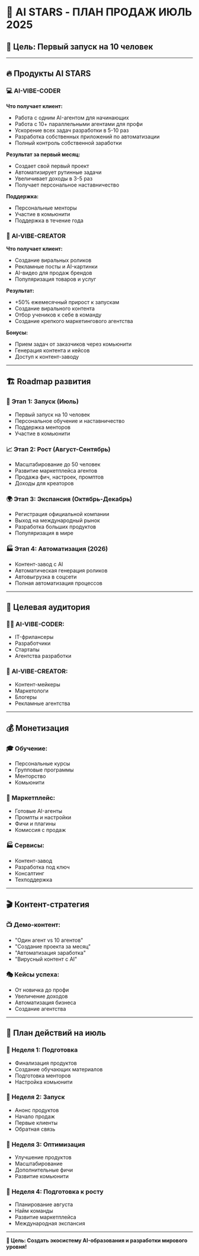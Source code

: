 # 🚀 AI STARS - ПЛАН ПРОДАЖ ИЮЛЬ 2025

## 🎯 **Цель: Первый запуск на 10 человек**

---

## 🔥 **Продукты AI STARS**

### 💻 **AI-VIBE-CODER**
**Что получает клиент:**
- Работа с одним AI-агентом для начинающих
- Работа с 10+ параллельными агентами для профи
- Ускорение всех задач разработки в 5-10 раз
- Разработка собственных приложений по автоматизации
- Полный контроль собственной заработки

**Результат за первый месяц:**
- Создает свой первый проект
- Автоматизирует рутинные задачи
- Увеличивает доходы в 3-5 раз
- Получает персональное наставничество

**Поддержка:**
- Персональные менторы
- Участие в комьюнити
- Поддержка в течение года

### 🎨 **AI-VIBE-CREATOR**
**Что получает клиент:**
- Создание виральных роликов
- Рекламные посты и AI-картинки
- AI-видео для продаж брендов
- Популяризация товаров и услуг

**Результат:**
- +50% ежемесячный прирост к запускам
- Создание вирального контента
- Отбор учеников к себе в команду
- Создание крепкого маркетингового агентства

**Бонусы:**
- Прием задач от заказчиков через комьюнити
- Генерация контента и кейсов
- Доступ к контент-заводу

---

## 🏗️ **Roadmap развития**

### 🚀 **Этап 1: Запуск (Июль)**
- Первый запуск на 10 человек
- Персональное обучение и наставничество
- Поддержка менторов
- Участие в комьюнити

### 📈 **Этап 2: Рост (Август-Сентябрь)**
- Масштабирование до 50 человек
- Развитие маркетплейса агентов
- Продажа фич, настроек, промптов
- Доходы для креаторов

### 🌍 **Этап 3: Экспансия (Октябрь-Декабрь)**
- Регистрация официальной компании
- Выход на международный рынок
- Разработка больших продуктов
- Популяризация в мире

### 🏭 **Этап 4: Автоматизация (2026)**
- Контент-завод с AI
- Автоматическая генерация роликов
- Автовыгрузка в соцсети
- Полная автоматизация процессов

---

## 🎯 **Целевая аудитория**

### 👨‍💻 **AI-VIBE-CODER:**
- IT-фрилансеры
- Разработчики
- Стартапы
- Агентства разработки

### 🎨 **AI-VIBE-CREATOR:**
- Контент-мейкеры
- Маркетологи
- Блогеры
- Рекламные агентства

---

## 💰 **Монетизация**

### 🎓 **Обучение:**
- Персональные курсы
- Групповые программы
- Менторство
- Комьюнити

### 🛒 **Маркетплейс:**
- Готовые AI-агенты
- Промпты и настройки
- Фичи и плагины
- Комиссия с продаж

### 🏭 **Сервисы:**
- Контент-завод
- Разработка под ключ
- Консалтинг
- Техподдержка

---

## 🎬 **Контент-стратегия**

### 📺 **Демо-контент:**
- "Один агент vs 10 агентов"
- "Создание проекта за месяц"
- "Автоматизация заработка"
- "Вирусный контент с AI"

### 🎭 **Кейсы успеха:**
- От новичка до профи
- Увеличение доходов
- Автоматизация бизнеса
- Создание агентства

---

## 🚀 **План действий на июль**

### 📅 **Неделя 1: Подготовка**
- Финализация продуктов
- Создание обучающих материалов
- Подготовка менторов
- Настройка комьюнити

### 📅 **Неделя 2: Запуск**
- Анонс продуктов
- Начало продаж
- Первые клиенты
- Обратная связь

### 📅 **Неделя 3: Оптимизация**
- Улучшение продуктов
- Масштабирование
- Дополнительные фичи
- Развитие комьюнити

### 📅 **Неделя 4: Подготовка к росту**
- Планирование августа
- Найм команды
- Развитие маркетплейса
- Международная экспансия

---

**🌟 Цель: Создать экосистему AI-образования и разработки мирового уровня!** 